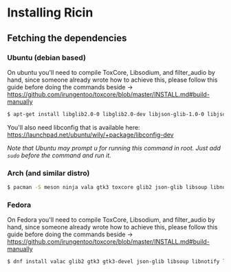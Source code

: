 # Installing Ricin
## Fetching the dependencies
### Ubuntu (debian based)
On ubuntu you'll need to compile ToxCore, Libsodium, and filter_audio by hand, since someone already wrote how to achieve this, please follow this guide before doing the commands beside → https://github.com/irungentoo/toxcore/blob/master/INSTALL.md#build-manually

```bash
$ apt-get install libglib2.0-0 libglib2.0-dev libjson-glib-1.0-0 libjson-glib-dev libsoup-gnome2.4-dev libnotify-dev
```
You'll also need libconfig that is available here: https://launchpad.net/ubuntu/wily/+package/libconfig-dev

_Note that Ubuntu may prompt u for running this command in root. Just add `sudo` before the command and run it._

### Arch (and similar distro)
```bash
$ pacman -S meson ninja vala gtk3 toxcore glib2 json-glib libsoup libnotify libconfig
```

### Fedora
On Fedora you'll need to compile ToxCore, Libsodium, and filter_audio by hand, since someone already wrote how to achieve this, please follow this guide before doing the commands beside → https://github.com/irungentoo/toxcore/blob/master/INSTALL.md#build-manually
```bash
$ dnf install valac glib2 gtk3 gtk3-devel json-glib libsoup libnotify libconfig libconfig-dev
```
